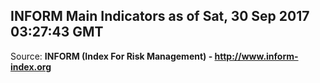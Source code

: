 ## INFORM Main Indicators as of Sat, 30 Sep 2017 03:27:43 GMT

Source: **INFORM (Index For Risk Management) - http://www.inform-index.org**
